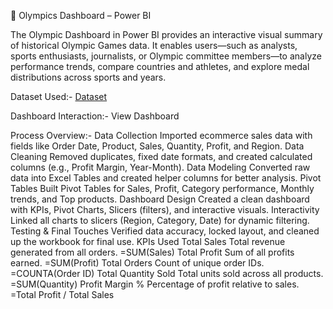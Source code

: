 🏅 Olympics Dashboard – Power BI 

The Olympic Dashboard in Power BI provides an interactive visual summary of historical Olympic Games data. It enables users—such as analysts, sports enthusiasts, journalists, or Olympic committee members—to analyze performance trends, compare countries and athletes, and explore medal distributions across sports and years.

Dataset Used:-
<a href=[https://github.com/Raghvendrasingh23-code/Data-analysis-ExcelDashboard/blob/main/bussiness%20project.xlsx](https://github.com/Raghvendrasingh23-code/Data_analysis_olympic-dashboard/blob/main/dataset/Olympics%20Dataset.xlsx)>Dataset</a>

Dashboard Interaction:-
View Dashboard

Process Overview:-
Data Collection Imported ecommerce sales data with fields like Order Date, Product, Sales, Quantity, Profit, and Region.
Data Cleaning Removed duplicates, fixed date formats, and created calculated columns (e.g., Profit Margin, Year-Month).
Data Modeling Converted raw data into Excel Tables and created helper columns for better analysis.
Pivot Tables Built Pivot Tables for Sales, Profit, Category performance, Monthly trends, and Top products.
Dashboard Design Created a clean dashboard with KPIs, Pivot Charts, Slicers (filters), and interactive visuals.
Interactivity Linked all charts to slicers (Region, Category, Date) for dynamic filtering.
Testing & Final Touches Verified data accuracy, locked layout, and cleaned up the workbook for final use.
KPIs Used
Total Sales Total revenue generated from all orders. =SUM(Sales)
Total Profit Sum of all profits earned. =SUM(Profit)
Total Orders Count of unique order IDs. =COUNTA(Order ID)
Total Quantity Sold Total units sold across all products. =SUM(Quantity)
Profit Margin % Percentage of profit relative to sales. =Total Profit / Total Sales
